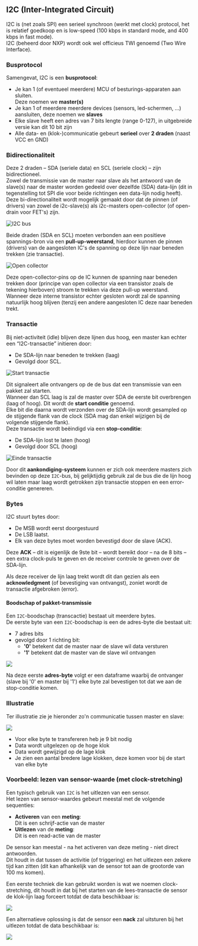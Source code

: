 ## I2C (Inter-Integrated Circuit)

I2C is (net zoals SPI) een serieel synchroon (werkt met clock) protocol, het is relatief goedkoop en is low-speed (100 kbps in standard mode, and 400 kbps in fast mode).  
I2C (beheerd door NXP) wordt ook wel officieus TWI genoemd (Two Wire Interface).

### Busprotocol

Samengevat, I2C is een **busprotocol**:

* Je kan 1 (of eventueel meerdere) MCU of besturings-apparaten aan sluiten.  
  Deze noemen we **master(s)**
* Je kan 1 of meerdere meerdere devices (sensors, led-schermen, ...) aansluiten, deze noemen we **slaves** 
* Elke slave heeft een adres van 7 bits lengte (range 0-127), in uitgebreide versie kan dit 10 bit zijn
* Alle data- en (klok-)communicatie gebeurt **serieel** over **2 draden** (naast VCC en GND)



### Bidirectionaliteit

Deze 2 draden – SDA (seriele data) en SCL (seriele clock) – zijn bidirectioneel.  
Zowel de transmissie van de master naar slave als het antwoord van de slave(s) naar de master worden gedeeld over dezelfde (SDA) data-lijn (dit in tegenstelling tot SPI die voor beide richtingen een data-lijn nodig heeft).  
Deze bi-directionaliteit wordt mogelijk gemaakt door dat de pinnen (of drivers) van zowel de i2c-slave(s) als i2c-masters open-collector (of open-drain voor FET's) zijn.  

![I2C bus](../../pictures/i2c_lines.png)

Beide draden (SDA en SCL) moeten verbonden aan een positieve spannings-bron via een **pull-up-weerstand**, hierdoor kunnen de pinnen (drivers) van de aangesloten IC's de spanning op deze lijn naar beneden trekken (zie transactie).

![Open collector](../../pictures/opencollector.png)

Deze open-collector-pins op de IC kunnen de spanning naar beneden trekken door (principe van open collector via een transistor  zoals de tekening hierboven) stroom te trekken via deze pull-up weerstand.  
Wanneer deze interne transistor echter gesloten wordt zal de spanning natuurlijk hoog blijven (tenzij een andere aangesloten IC deze naar beneden trekt.

### Transactie

Bij niet-activiteit (idle) blijven deze lijnen dus hoog, een master kan echter een “I2C-transactie” initieren door:
 
* De SDA-lijn naar beneden te trekken (laag)
* Gevolgd door SCL.

![Start transactie](../../pictures/i2c_start_transaction.png)

Dit signaleert alle ontvangers op de de bus dat een transmissie van een pakket zal starten.  
Wanneer dan SCL laag is zal de master over SDA de eerste bit overbrengen (laag of hoog). Dit wordt de **start conditie** genoemd.    
Elke bit die daarna wordt verzonden over de SDA-lijn wordt gesampled op de stijgende flank van de clock (SDA mag dan enkel wijzigen bij de volgende stijgende flank).   
Deze transactie wordt beëindigd via een **stop-conditie**:  

* De SDA-lijn lost te laten (hoog)
* Gevolgd door SCL (hoog)

![Einde transactie](../../pictures/i2c_end_transaction.png)

Door dit **aankondiging-systeem** kunnen er zich ook meerdere masters zich bevinden op deze ```I2C```-bus, bij gelijktijdig gebruik zal de bus die de lijn hoog wil laten maar laag wordt getrokken zijn transactie stoppen en een error-conditie genereren.


### Bytes

I2C stuurt bytes door:

* De MSB wordt eerst doorgestuurd 
* De LSB laatst.  
* Elk van deze bytes moet worden bevestigd door de slave (ACK).  

Deze **ACK** – dit is eigenlijk de 9ste bit –  wordt bereikt door – na de 8 bits – een extra clock-puls te geven en de receiver controle te geven over de SDA-lijn.  
 
Als deze receiver de lijn laag trekt wordt dit dan gezien als een **acknowledgment** (of bevestiging van ontvangst), zoniet wordt de transactie afgebroken (error).  

#### Boodschap of pakket-transmissie

Een ```I2C```-boodschap (transcactie) bestaat uit meerdere bytes.  
De eerste byte van een ```I2C```-boodschap is een de adres-byte die bestaat uit:  

* 7 adres bits
* gevolgd door 1 richting bit:
    * **'0'** betekent dat de master naar de slave wil data versturen  
    * **'1'** betekent dat de master van de slave wil ontvangen  

![](../../pictures/i2c_transmission.png)

Na deze eerste **adres-byte** volgt er een dataframe waarbij de ontvanger (slave bij '0' en master bij '1') elke byte zal bevestigen tot dat we aan de stop-conditie komen.

### Illustratie

Ter illustratie zie je hieronder zo'n communicatie tussen master en slave:

![](../../pictures/avr_i2c_trace.png)

* Voor elke byte te transfereren heb je 9 bit nodig
* Data wordt uitgelezen op de hoge klok
* Data wordt gewijzigd op de lage klok
* Je zien een aantal bredere lage klokken, deze komen voor bij de start van elke byte


### Voorbeeld: lezen van sensor-waarde (met clock-stretching)

Een typisch gebruik van ```I2C``` is het uitlezen van een sensor.  
Het lezen van sensor-waardes gebeurt meestal met de volgende sequenties:

* **Activeren** van een **meting**:  
  Dit is een schrijf-actie van de master
* **Uitlezen** van de **meting**:  
  Dit is een read-actie van de master

De sensor kan meestal - na het activeren van deze meting - niet direct antwoorden.  
Dit houdt in dat tussen de activitie (of triggering) en het uitlezen een zekere tijd kan zitten (dit kan afhankelijk van de sensor tot aan de grootorde van 100 ms komen).  

Een eerste techniek die kan gebruikt worden is wat we noemen clock-stretching, dit houdt in dat bij het starten van de lees-transactie de sensor de klok-lijn laag forceert totdat de data beschikbaar is:

![](../../pictures/avr_clock_stretching.png)

Een alternatieve oplossing is dat de sensor een **nack** zal uitsturen bij het uitlezen totdat de data beschikbaar is:

![](../../pictures/avr_polling.png)

